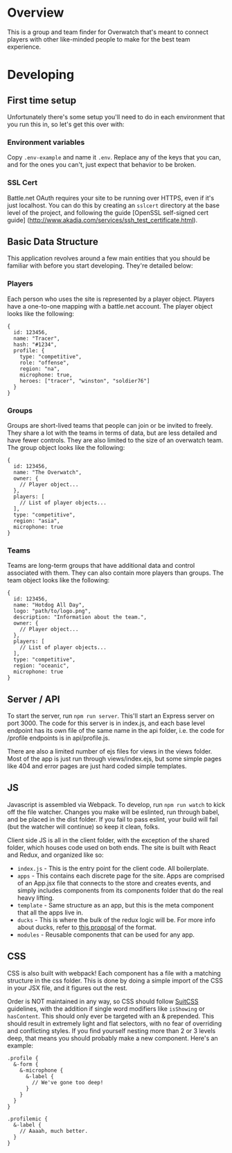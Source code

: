 # Overview

This is a group and team finder for Overwatch that's meant to connect players
with other like-minded people to make for the best team experience.


# Developing

## First time setup

Unfortunately there's some setup you'll need to do in each environment that
you run this in, so let's get this over with:

### Environment variables

Copy `.env-example` and name it `.env`. Replace any of the keys that you can,
and for the ones you can't, just expect that behavior to be broken.

### SSL Cert

Battle.net OAuth requires your site to be running over HTTPS, even if it's
just localhost. You can do this by creating an `sslcert` directory at the base
level of the project, and following the guide [OpenSSL self-signed cert guide]
(http://www.akadia.com/services/ssh_test_certificate.html).

## Basic Data Structure

This application revolves around a few main entities that you should be
familiar with before you start developing. They're detailed below:

### Players

Each person who uses the site is represented by a player object. Players have a
one-to-one mapping with a battle.net account. The player object looks like the
following:

```
{
  id: 123456,
  name: "Tracer",
  hash: "#1234",
  profile: {
    type: "competitive",
    role: "offense",
    region: "na",
    microphone: true,
    heroes: ["tracer", "winston", "soldier76"]
  }
}
```

### Groups

Groups are short-lived teams that people can join or be invited to freely. They
share a lot with the teams in terms of data, but are less detailed and have
fewer controls. They are also limited to the size of an overwatch team. The
group object looks like the following:

```
{
  id: 123456,
  name: "The Overwatch",
  owner: {
    // Player object...
  },
  players: [
    // List of player objects...
  ],
  type: "competitive",
  region: "asia",
  microphone: true
}
```

### Teams

Teams are long-term groups that have additional data and control associated
with them. They can also contain more players than groups. The team object
looks like the following:

```
{
  id: 123456,
  name: "Hotdog All Day",
  logo: "path/to/logo.png",
  description: "Information about the team.",
  owner: {
    // Player object...
  },
  players: [
    // List of player objects...
  ],
  type: "competitive",
  region: "oceanic",
  microphone: true
}
```


## Server / API

To start the server, run `npm run server`. This'll start an Express server
on port 3000. The code for this server is in index.js, and each base level
endpoint has its own file of the same name in the api folder, i.e. the code
for /profile endpoints is in api/profile.js.

There are also a limited number of ejs files for views in the views folder.
Most of the app is just run through views/index.ejs, but some simple pages
like 404 and error pages are just hard coded simple templates.


## JS

Javascript is assembled via Webpack. To develop, run `npm run watch` to kick
off the file watcher. Changes you make will be eslinted, run through babel, and
be placed in the dist folder. If you fail to pass eslint, your build will fail
(but the watcher will continue) so keep it clean, folks.

Client side JS is all in the client folder, with the exception of the shared
folder, which houses code used on both ends. The site is built with React and
Redux, and organized like so:

* `index.js` - This is the entry point for the client code. All boilerplate.
* `apps`     - This contains each discrete page for the site. Apps are comprised
               of an App.jsx file that connects to the store and creates events,
               and simply includes components from its components folder that do
               the real heavy lifting.
* `template` - Same structure as an app, but this is the meta component that
               all the apps live in.
* `ducks`    - This is where the bulk of the redux logic will be. For more info
               about ducks, refer to
               [this proposal](https://github.com/erikras/ducks-modular-redux)
               of the format.
* `modules`  - Reusable components that can be used for any app.


## CSS

CSS is also built with webpack! Each component has a file with a matching
structure in the css folder. This is done by doing a simple import of the
CSS in your JSX file, and it figures out the rest.

Order is NOT maintained in any way, so CSS should follow
[SuitCSS](https://suitcss.github.io/) guidelines, with the addition if single
word modifiers like `isShowing` or `hasContent`. This should only ever be
targeted with an & prepended. This should result in extremely light and flat
selectors, with no fear of overriding and conflicting styles. If you find
yourself nesting more than 2 or 3 levels deep, that means you should probably
make a new component. Here's an example:
```
.profile {
  &-form {
    &-microphone {
      &-label {
        // We've gone too deep!
      }
    }
  }
}

.profilemic {
  &-label {
    // Aaaah, much better.
  }
}
```

